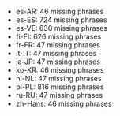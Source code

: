 - es-AR: 46 missing phrases
- es-ES: 724 missing phrases
- es-VE: 630 missing phrases
- fi-FI: 626 missing phrases
- fr-FR: 47 missing phrases
- it-IT: 47 missing phrases
- ja-JP: 47 missing phrases
- ko-KR: 46 missing phrases
- nl-NL: 47 missing phrases
- pl-PL: 816 missing phrases
- ru-RU: 47 missing phrases
- zh-Hans: 46 missing phrases
